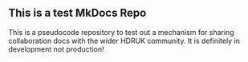 ## This is a test MkDocs Repo

This is a pseudocode repository to test out a mechanism for sharing collaboration docs with the wider HDRUK community. It is definitely in development not production!